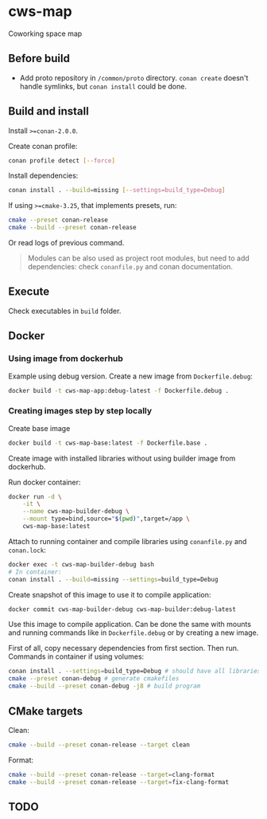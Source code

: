 # cws-map

Coworking space map

## Before build

* Add proto repository in `/common/proto` directory. `conan create` doesn't handle symlinks, but `conan install` could be done.

## Build and install

Install `>=conan-2.0.0`.

Create conan profile:

```bash
conan profile detect [--force]
```

Install dependencies:

```bash
conan install . --build=missing [--settings=build_type=Debug]
```

If using `>=cmake-3.25`, that implements presets, run:

```bash
cmake --preset conan-release
cmake --build --preset conan-release
```

Or read logs of previous command.

>  Modules can be also used as project root modules, but need to add dependencies: check `conanfile.py` and conan documentation.

## Execute

Check executables in `build` folder.

## Docker

### Using image from dockerhub

Example using debug version. Create a new image from `Dockerfile.debug`:

```bash
docker build -t cws-map-app:debug-latest -f Dockerfile.debug .
```

### Creating images step by step locally

Create base image

```bash
docker build -t cws-map-base:latest -f Dockerfile.base .
```

Create image with installed libraries without using builder image from dockerhub. 

Run docker container:

```bash
docker run -d \
    -it \
    --name cws-map-builder-debug \
    --mount type=bind,source="$(pwd)",target=/app \
    cws-map-base:latest
```

Attach to running container and compile libraries using `conanfile.py` and `conan.lock`:

```bash
docker exec -t cws-map-builder-debug bash
# In container:
conan install . --build=missing --settings=build_type=Debug
```

Create snapshot of this image to use it to compile application:

```bash
docker commit cws-map-builder-debug cws-map-builder:debug-latest
```

Use this image to compile application. Can be done the same with mounts and running commands like in `Dockerfile.debug` or by creating a new image.

First of all, copy necessary dependencies from first section. Then run. Commands in container if using volumes:

```bash
conan install . --settings=build_type=Debug # should have all libraries installed
cmake --preset conan-debug # generate cmakefiles
cmake --build --preset conan-debug -j8 # build program
```

## CMake targets

Clean:

```bash
cmake --build --preset conan-release --target clean
```

Format:

```bash
cmake --build --preset conan-release --target=clang-format
cmake --build --preset conan-release --target=fix-clang-format
```

## TODO

